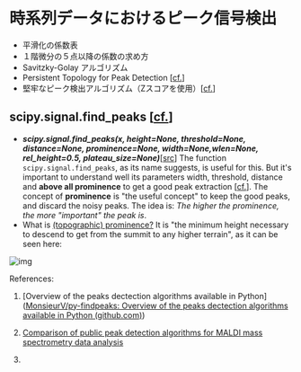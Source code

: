 # 時系列データにおけるピーク信号検出

- 平滑化の係数表
- １階微分の５点以降の係数の求め方
- Savitzky-Golay アルゴリズム
- Persistent Topology for Peak Detection [[cf.](https://www.sthu.org/blog/13-perstopology-peakdetection/index.html)]
- 堅牢なピーク検出アルゴリズム（Zスコアを使用）[[cf.](https://stackoverflow.com/questions/22583391/peak-signal-detection-in-realtime-timeseries-data/43512887#43512887)]

## scipy.signal.find_peaks [[cf.](https://docs.scipy.org/doc/scipy/reference/generated/scipy.signal.find_peaks.html)]
- ***scipy.signal.find_peaks(x, height=None, threshold=None, distance=None, prominence=None, width=None,wlen=None, rel_height=0.5, plateau_size=None)***[[src](https://github.com/scipy/scipy/blob/v1.9.3/scipy/signal/_peak_finding.py#L723-L1003)]
  The function `scipy.signal.find_peaks`, as its name suggests, is useful for this. But it's important to understand well its parameters width, threshold, distance and **above all prominence** to get a good peak extraction [[cf.](https://stackoverflow.com/questions/1713335/peak-finding-algorithm-for-python-scipy)]. The concept of **prominence** is "the useful concept" to keep the good peaks, and discard the noisy peaks. The idea is: *The higher the prominence, the more "important" the peak is*.
- What is [(topographic) prominence?](https://en.wikipedia.org/wiki/Topographic_prominence) It is "the minimum height necessary to descend to get from the summit to any higher terrain", as it can be seen here:

![img](https://i.stack.imgur.com/c2xE7.png)

References:

1. [Overview of the peaks dectection algorithms available in Python]([MonsieurV/py-findpeaks: Overview of the peaks dectection algorithms available in Python (github.com)](https://github.com/MonsieurV/py-findpeaks))

2. [Comparison of public peak detection algorithms for MALDI mass spectrometry data analysis](https://www.ncbi.nlm.nih.gov/pmc/articles/PMC2631518/)

3. 